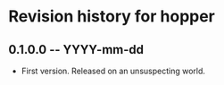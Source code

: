 # Revision history for hopper

## 0.1.0.0 -- YYYY-mm-dd

* First version. Released on an unsuspecting world.
